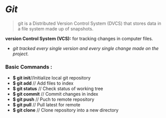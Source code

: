 # ***Git***

> git is a Distributed Version Control System (DVCS) that stores data in a file system made up of snapshots.

**version Control System (VCS):** for tracking changes in computer files.

-  _git tracked every single version and every single change made on the project._

### **Basic Commands :**

* **$ git init**//Initialize local git repository
* **$ git add <file>** // Add files to index
* **$ git status** // Check status of working tree
* **$ git commit** // Commit changes in index
* **$ git push** // Puch to remote repository
* **$ git pull** // Pull latest for remote
* **$ git clone** // Clone repository into a new directory
